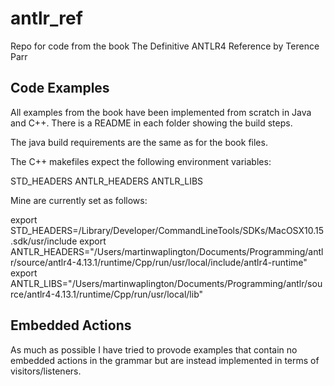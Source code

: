 # antlr_ref
Repo for code from the book The Definitive ANTLR4 Reference by Terence Parr

## Code Examples

All examples from the book have been implemented from scratch in Java and C++.
There is a README in each folder showing the build steps.

The java build requirements are the same as for the book files.

The C++ makefiles expect the following environment variables:

  STD_HEADERS
  ANTLR_HEADERS
  ANTLR_LIBS

Mine are currently set as follows:

export STD_HEADERS=/Library/Developer/CommandLineTools/SDKs/MacOSX10.15.sdk/usr/include
export ANTLR_HEADERS="/Users/martinwaplington/Documents/Programming/antlr/source/antlr4-4.13.1/runtime/Cpp/run/usr/local/include/antlr4-runtime"
export ANTLR_LIBS="/Users/martinwaplington/Documents/Programming/antlr/source/antlr4-4.13.1/runtime/Cpp/run/usr/local/lib"


## Embedded Actions

As much as possible I have tried to provode examples that contain no embedded actions
in the grammar but are instead implemented in terms of visitors/listeners.


